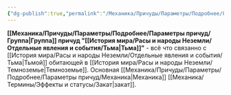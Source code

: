 ```yaml
---
{"dg-publish":true,"permalink":"/Механика/Причуды/Параметры/Подробнее/Группы причуд/Группа - Тьма/","noteIcon":"","created":"2025-07-30T10:44:44.975+03:00","updated":"2025-07-29T23:53:07.131+03:00"}
---
```


**[[Механика/Причуды/Параметры/Подробнее/Параметры причуд/Группа\|Группа]] причуд "[[История мира/Расы и народы Неземли/Отдельные явления и события/Тьма\|Тьма]]"** - всё что связанно с [[История мира/Расы и народы Неземли/Отдельные явления и события/Тьма\|Тьмой]] обитающей в [[История мира/Расы и народы Неземли/Темноземье\|Темноземье]]. Основная [[Механика/Причуды/Параметры/Подробнее/Параметры причуд/Механика\|Механика]] [[Механика/Термины/Эффекты и статусы/Закат\|закат]]. 